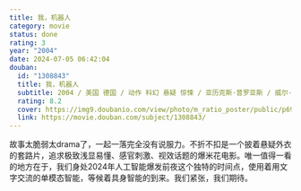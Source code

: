 ```yaml
---
title: 我，机器人
category: movie
status: done
rating: 3
year: "2004"
date: 2024-07-05 06:42:04
douban:
  id: "1308843"
  title: 我，机器人
  subtitle: 2004 / 美国 德国 / 动作 科幻 悬疑 惊悚 / 亚历克斯·普罗亚斯 / 威尔·史密斯 布里吉特·莫伊纳汉
  rating: 8.2
  cover: https://img9.doubanio.com/view/photo/m_ratio_poster/public/p691069814.jpg
  link: https://movie.douban.com/subject/1308843/
---
```


故事太脆弱太drama了，一起一落完全没有说服力。不折不扣是一个披着悬疑外衣的套路片，追求极致浅显易懂、感官刺激、视效话题的爆米花电影。唯一值得一看的地方在于，我们身处2024年人工智能爆发前夜这个独特的时间点，使用着用文字交流的单模态智能，等候着具身智能的到来。我们紧张，我们期待。
